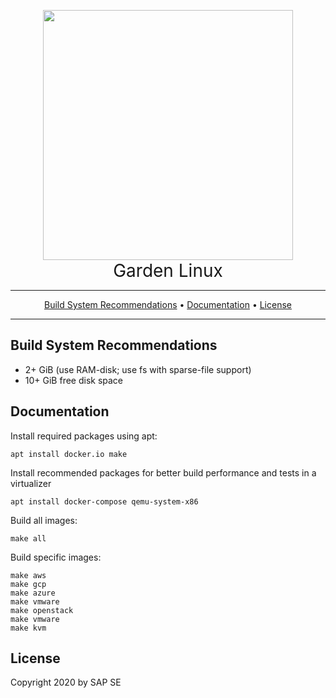 <p align="center">
 <a href="https://www.gardenlinux.io/"><img src="https://raw.githubusercontent.com/gardenlinux/gardenlinux/master/docs/assets/gardenlinux-logo-title.png" width="400"></a>
 <br />
 <span style="text-align:center; font-size:2em;">Garden Linux</span>
</p>

<hr />
<p align="center">
    <a href="#build-system-recommendations">Build System Recommendations</a> • 
    <a href="#documentation">Documentation</a> •
    <a href="#license">License</a>
</p>
<hr />

## Build System Recommendations

- 2+ GiB (use RAM-disk; use fs with sparse-file support)
- 10+ GiB free disk space

## Documentation

Install required packages using apt:

    apt install docker.io make

Install recommended packages for better build performance and tests in a virtualizer

    apt install docker-compose qemu-system-x86

Build all images:

    make all

Build specific images:

    make aws
    make gcp
    make azure
    make vmware
    make openstack
    make vmware
    make kvm

## License

Copyright 2020 by SAP SE
